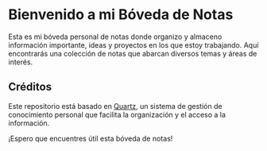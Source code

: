 # Bienvenido a mi Bóveda de Notas

Esta es mi bóveda personal de notas donde organizo y almaceno información importante, ideas y proyectos en los que estoy trabajando. Aquí encontrarás una colección de notas que abarcan diversos temas y áreas de interés.

## Créditos

Este repositorio está basado en [Quartz](https://quartz.jzhao.xyz/), un sistema de gestión de conocimiento personal que facilita la organización y el acceso a la información.

¡Espero que encuentres útil esta bóveda de notas!
